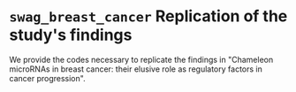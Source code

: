 # `swag_breast_cancer` Replication of the study's findings

We provide the codes necessary to replicate the findings in "Chameleon microRNAs in breast cancer: their elusive role as regulatory factors in cancer progression".

